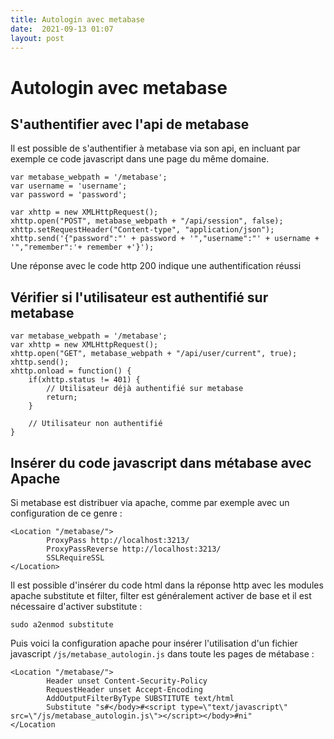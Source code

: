 ```yaml
---
title: Autologin avec metabase
date:  2021-09-13 01:07
layout: post
---
```


# Autologin avec metabase

## S'authentifier avec l'api de metabase
    
Il est possible de s'authentifier à metabase via son api, en incluant par exemple ce code javascript dans une page du même domaine.
    
```
var metabase_webpath = '/metabase';
var username = 'username';
var password = 'password';

var xhttp = new XMLHttpRequest();
xhttp.open("POST", metabase_webpath + "/api/session", false);
xhttp.setRequestHeader("Content-type", "application/json");
xhttp.send('{"password":"' + password + '","username":"' + username + '","remember":'+ remember +'}');
```

Une réponse avec le code http 200 indique une authentification réussi

## Vérifier si l'utilisateur est authentifié sur metabase

```
var metabase_webpath = '/metabase';
var xhttp = new XMLHttpRequest();
xhttp.open("GET", metabase_webpath + "/api/user/current", true);
xhttp.send();
xhttp.onload = function() {
	if(xhttp.status != 401) {
		// Utilisateur déjà authentifié sur metabase
        return;
	}
    
    // Utilisateur non authentifié
}
```

## Insérer du code javascript dans métabase avec Apache

Si metabase est distribuer via apache, comme par exemple avec un configuration de ce genre :

```
<Location "/metabase/">
        ProxyPass http://localhost:3213/
        ProxyPassReverse http://localhost:3213/
        SSLRequireSSL
</Location>
```

Il est possible d'insérer du code html dans la réponse http avec les modules apache substitute et filter, filter est généralement activer de base et il est nécessaire d'activer substitute :

    sudo a2enmod substitute

Puis voici la configuration apache pour insérer l'utilisation d'un fichier javascript `/js/metabase_autologin.js` dans toute les pages de métabase :

```
<Location "/metabase/">
        Header unset Content-Security-Policy
        RequestHeader unset Accept-Encoding
        AddOutputFilterByType SUBSTITUTE text/html
 		Substitute "s#</body>#<script type=\"text/javascript\" src=\"/js/metabase_autologin.js\"></script></body>#ni"
</Location
```


